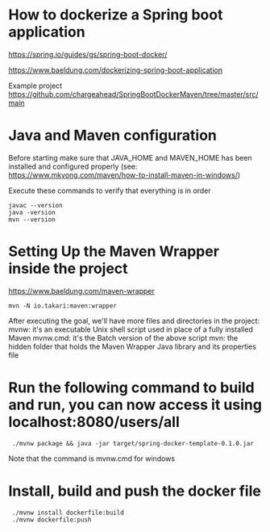 # How to dockerize a Spring boot application

https://spring.io/guides/gs/spring-boot-docker/

https://www.baeldung.com/dockerizing-spring-boot-application

Example project
https://github.com/chargeahead/SpringBootDockerMaven/tree/master/src/main

# Java and Maven configuration 

Before starting make sure that JAVA_HOME and MAVEN_HOME has been installed
and configured properly (see: https://www.mkyong.com/maven/how-to-install-maven-in-windows/)

Execute these commands to verify that everything is in order

    javac --version
    java -version
    mvn --version
        
# Setting Up the Maven Wrapper inside the project 
https://www.baeldung.com/maven-wrapper

    mvn -N io.takari:maven:wrapper

After executing the goal, we'll have more files and directories in the project:
  mvnw: it's an executable Unix shell script used in place of a fully installed Maven
  mvnw.cmd: it's the Batch version of the above script
  mvn: the hidden folder that holds the Maven Wrapper Java library and its properties file

# Run the following command to build and run, you can now access it using localhost:8080/users/all

     ./mvnw package && java -jar target/spring-docker-template-0.1.0.jar

Note that the command is mvnw.cmd for windows

# Install, build and push the docker file
     ./mvnw install dockerfile:build
     ./mvnw dockerfile:push